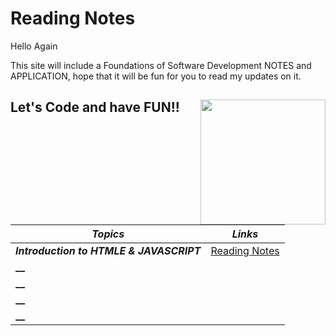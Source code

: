 # Reading Notes

Hello Again

This site will include a Foundations of Software Development NOTES and APPLICATION, hope that it will be fun for you to read my updates on it. 

## Let's Code and have FUN!!   <img align="right" width="200" height="200" src="https://jorginazario.github.io/letscode/img/webdevelopment.png">


**_Topics_** | **_Links_**
------------ | -------------
**_Introduction to HTMLE & JAVASCRIPT_** | [Reading Notes]()
**__**| []()
**__** | []()
**__**| []()
**__**| []()

